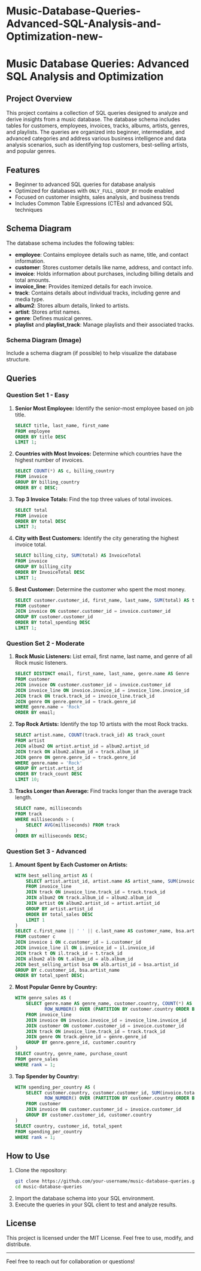# Music-Database-Queries-Advanced-SQL-Analysis-and-Optimization-new-

# Music Database Queries: Advanced SQL Analysis and Optimization

## Project Overview
This project contains a collection of SQL queries designed to analyze and derive insights from a music database. The database schema includes tables for customers, employees, invoices, tracks, albums, artists, genres, and playlists. The queries are organized into beginner, intermediate, and advanced categories and address various business intelligence and data analysis scenarios, such as identifying top customers, best-selling artists, and popular genres.

## Features
- Beginner to advanced SQL queries for database analysis
- Optimized for databases with `ONLY_FULL_GROUP_BY` mode enabled
- Focused on customer insights, sales analysis, and business trends
- Includes Common Table Expressions (CTEs) and advanced SQL techniques

## Schema Diagram
The database schema includes the following tables:
- **employee**: Contains employee details such as name, title, and contact information.
- **customer**: Stores customer details like name, address, and contact info.
- **invoice**: Holds information about purchases, including billing details and total amounts.
- **invoice_line**: Provides itemized details for each invoice.
- **track**: Contains details about individual tracks, including genre and media type.
- **album2**: Stores album details, linked to artists.
- **artist**: Stores artist names.
- **genre**: Defines musical genres.
- **playlist** and **playlist_track**: Manage playlists and their associated tracks.

### Schema Diagram (Image)
Include a schema diagram (if possible) to help visualize the database structure.

## Queries

### Question Set 1 - Easy
1. **Senior Most Employee:** Identify the senior-most employee based on job title.
    ```sql
    SELECT title, last_name, first_name
    FROM employee
    ORDER BY title DESC
    LIMIT 1;
    ```

2. **Countries with Most Invoices:** Determine which countries have the highest number of invoices.
    ```sql
    SELECT COUNT(*) AS c, billing_country
    FROM invoice
    GROUP BY billing_country
    ORDER BY c DESC;
    ```

3. **Top 3 Invoice Totals:** Find the top three values of total invoices.
    ```sql
    SELECT total
    FROM invoice
    ORDER BY total DESC
    LIMIT 3;
    ```

4. **City with Best Customers:** Identify the city generating the highest invoice total.
    ```sql
    SELECT billing_city, SUM(total) AS InvoiceTotal
    FROM invoice
    GROUP BY billing_city
    ORDER BY InvoiceTotal DESC
    LIMIT 1;
    ```

5. **Best Customer:** Determine the customer who spent the most money.
    ```sql
    SELECT customer.customer_id, first_name, last_name, SUM(total) AS total_spending
    FROM customer
    JOIN invoice ON customer.customer_id = invoice.customer_id
    GROUP BY customer.customer_id
    ORDER BY total_spending DESC
    LIMIT 1;
    ```

### Question Set 2 - Moderate
1. **Rock Music Listeners:** List email, first name, last name, and genre of all Rock music listeners.
    ```sql
    SELECT DISTINCT email, first_name, last_name, genre.name AS Genre
    FROM customer
    JOIN invoice ON customer.customer_id = invoice.customer_id
    JOIN invoice_line ON invoice.invoice_id = invoice_line.invoice_id
    JOIN track ON track.track_id = invoice_line.track_id
    JOIN genre ON genre.genre_id = track.genre_id
    WHERE genre.name = 'Rock'
    ORDER BY email;
    ```

2. **Top Rock Artists:** Identify the top 10 artists with the most Rock tracks.
    ```sql
    SELECT artist.name, COUNT(track.track_id) AS track_count
    FROM artist
    JOIN album2 ON artist.artist_id = album2.artist_id
    JOIN track ON album2.album_id = track.album_id
    JOIN genre ON genre.genre_id = track.genre_id
    WHERE genre.name = 'Rock'
    GROUP BY artist.artist_id
    ORDER BY track_count DESC
    LIMIT 10;
    ```

3. **Tracks Longer than Average:** Find tracks longer than the average track length.
    ```sql
    SELECT name, milliseconds
    FROM track
    WHERE milliseconds > (
        SELECT AVG(milliseconds) FROM track
    )
    ORDER BY milliseconds DESC;
    ```

### Question Set 3 - Advanced
1. **Amount Spent by Each Customer on Artists:**
    ```sql
    WITH best_selling_artist AS (
        SELECT artist.artist_id, artist.name AS artist_name, SUM(invoice_line.unit_price * invoice_line.quantity) AS total_sales
        FROM invoice_line
        JOIN track ON invoice_line.track_id = track.track_id
        JOIN album2 ON track.album_id = album2.album_id
        JOIN artist ON album2.artist_id = artist.artist_id
        GROUP BY artist.artist_id
        ORDER BY total_sales DESC
        LIMIT 1
    )
    SELECT c.first_name || ' ' || c.last_name AS customer_name, bsa.artist_name, SUM(il.unit_price * il.quantity) AS total_spent
    FROM customer c
    JOIN invoice i ON c.customer_id = i.customer_id
    JOIN invoice_line il ON i.invoice_id = il.invoice_id
    JOIN track t ON il.track_id = t.track_id
    JOIN album2 alb ON t.album_id = alb.album_id
    JOIN best_selling_artist bsa ON alb.artist_id = bsa.artist_id
    GROUP BY c.customer_id, bsa.artist_name
    ORDER BY total_spent DESC;
    ```

2. **Most Popular Genre by Country:**
    ```sql
    WITH genre_sales AS (
        SELECT genre.name AS genre_name, customer.country, COUNT(*) AS purchase_count,
               ROW_NUMBER() OVER (PARTITION BY customer.country ORDER BY COUNT(*) DESC) AS rank
        FROM invoice_line
        JOIN invoice ON invoice.invoice_id = invoice_line.invoice_id
        JOIN customer ON customer.customer_id = invoice.customer_id
        JOIN track ON invoice_line.track_id = track.track_id
        JOIN genre ON track.genre_id = genre.genre_id
        GROUP BY genre.genre_id, customer.country
    )
    SELECT country, genre_name, purchase_count
    FROM genre_sales
    WHERE rank = 1;
    ```

3. **Top Spender by Country:**
    ```sql
    WITH spending_per_country AS (
        SELECT customer.country, customer.customer_id, SUM(invoice.total) AS total_spent,
               ROW_NUMBER() OVER (PARTITION BY customer.country ORDER BY SUM(invoice.total) DESC) AS rank
        FROM customer
        JOIN invoice ON customer.customer_id = invoice.customer_id
        GROUP BY customer.customer_id, customer.country
    )
    SELECT country, customer_id, total_spent
    FROM spending_per_country
    WHERE rank = 1;
    ```

## How to Use
1. Clone the repository:
    ```bash
    git clone https://github.com/your-username/music-database-queries.git
    cd music-database-queries
    ```
2. Import the database schema into your SQL environment.
3. Execute the queries in your SQL client to test and analyze results.

## License
This project is licensed under the MIT License. Feel free to use, modify, and distribute.

---

Feel free to reach out for collaboration or questions!
